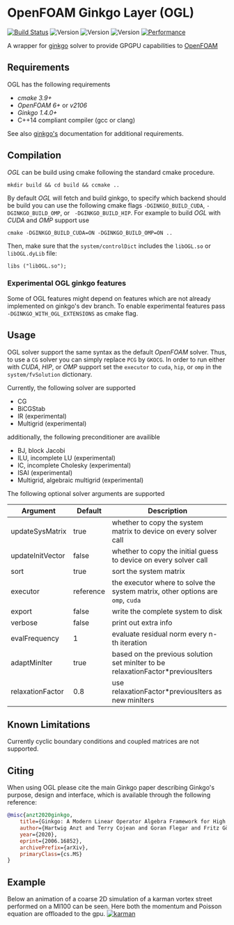 # OpenFOAM Ginkgo Layer (OGL)
[![Build Status](https://travis-ci.com/hpsim/OGL.svg?branch=dev)](https://travis-ci.com/hpsim/OGL)
![Version](https://img.shields.io/badge/version-OpenFOAM--6-blue)
![Version](https://img.shields.io/badge/version-OpenFOAM--7-blue)
![Version](https://img.shields.io/badge/version-OpenFOAM--8-blue)
[![Performance](https://img.shields.io/badge/Performance-Data-brightgreen)](https://github.com/greole/OGL_DATA)

A wrapper for [ginkgo](https://github.com/ginkgo-project/ginkgo) solver to provide GPGPU capabilities to [OpenFOAM](https://openfoam.org/)

## Requirements

OGL has the following requirements

*   _cmake 3.9+_
*   _OpenFOAM 6+_ or _v2106_
*   _Ginkgo 1.4.0+_
*   C++14 compliant compiler (gcc or clang)

See also [ginkgo's](https://github.com/ginkgo-project/ginkgo) documentation for additional requirements.

## Compilation

*OGL* can be build using cmake following the standard cmake procedure. 

    mkdir build && cd build && ccmake ..

By default *OGL* will fetch and build ginkgo, to specify which backend should be build you can use the following cmake flags `-DGINKGO_BUILD_CUDA`, `-DGINKGO_BUILD_OMP`, or ` -DGINKGO_BUILD_HIP`. For example to build *OGL* with *CUDA* and *OMP* support use

    cmake -DGINKGO_BUILD_CUDA=ON -DGINKGO_BUILD_OMP=ON ..

Then, make sure that the `system/controlDict` includes the `libOGL.so` or  `libOGL.dyLib` file:

    libs ("libOGL.so");

### Experimental OGL ginkgo features

Some of OGL features might depend on features which are not already implemented on ginkgo's dev branch. To enable experimental features pass `-DGINKGO_WITH_OGL_EXTENSIONS` as cmake flag.


## Usage

OGL solver support the same syntax as the default *OpenFOAM* solver. Thus, to use a `CG` solver you can simply replace `PCG` by `GKOCG`. In order to run either with *CUDA*, *HIP*, or *OMP* support set the `executor` to `cuda`, `hip`, or `omp` in the  `system/fvSolution` dictionary.

Currently, the following solver are supported

* CG
* BiCGStab
* IR (experimental)
* Multigrid (experimental)

additionally, the following preconditioner are availible

* BJ, block Jacobi
* ILU, incomplete LU (experimental)
* IC, incomplete Cholesky (experimental)
* ISAI (experimental)
* Multigrid, algebraic multigrid (experimental)

The following optional solver arguments are supported

Argument | Default | Description
------------ | ------------- | -------------
updateSysMatrix | true | whether to copy the system matrix to device on every solver call
updateInitVector | false |whether to copy the initial guess to device on every solver call
sort | true | sort the system matrix
executor | reference | the executor where to solve the system matrix, other options are `omp`, `cuda`
export | false | write the complete system to disk
verbose | false | print out extra info
evalFrequency | 1 | evaluate residual norm every n-th iteration
adaptMinIter | true | based on the previous solution set minIter to be relaxationFactor*previousIters
relaxationFactor | 0.8 | use relaxationFactor*previousIters as new minIters

## Known Limitations

Currently cyclic boundary conditions and coupled matrices are not supported.

## Citing

When using OGL please cite the main Ginkgo paper describing Ginkgo's purpose, design and interface, which is
available through the following reference:

``` bibtex
@misc{anzt2020ginkgo,
    title={Ginkgo: A Modern Linear Operator Algebra Framework for High Performance Computing},
    author={Hartwig Anzt and Terry Cojean and Goran Flegar and Fritz Göbel and Thomas Grützmacher and Pratik Nayak and Tobias Ribizel and Yuhsiang Mike Tsai and Enrique S. Quintana-Ortí},
    year={2020},
    eprint={2006.16852},
    archivePrefix={arXiv},
    primaryClass={cs.MS}
}
```
## Example
Below an animation of a coarse 2D simulation of a karman vortex street performed on a MI100 can  be seen. Here both the momentum and Poisson equation are offloaded to the gpu.
[![karman](https://github.com/hpsim/OGL_DATA/blob/main/assets/U_mag_rainbow.gif)](https://github.com/hpsim/OGL_DATA/blob/main/assets/U_mag_rainbow.gif)
